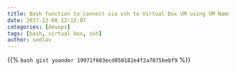 ```yaml
---
title: Bash function to connect via ssh to Virtual Box VM using VM Name
date: 2017-12-08 12:12:07
categories: [devops]
tags: [bash, virtual box, ssh]
author: sedlav
---
```


{{% 
    ```bash gist yoander 19971f603ecd850182e4f2a7875bebf9``` 
%}}
